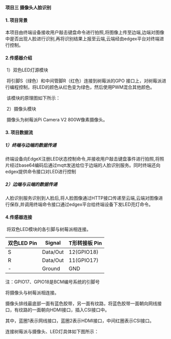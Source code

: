 **项目三 摄像头人脸识别**

#### 1. 项目背景

​		本项目由终端设备接收用户敲击键盘命令进行拍照,将图像上传至边端,边端对图像中是否出现人脸进行识别,再将识别结果上报至云端,云端经由edgex平台对终端进行控制。

#### 2.传感器介绍

​      1）双色LED灯源模块

​		将引脚S（绿色）和中间管脚R（红色）连接到树莓派的GPO 接口上，对树莓派进行编程控制，将LED的颜色从红色变为绿色，然后使用PWM混合其他颜色。

​		该模块的原理图如下所示：



​		2）摄像头模块

​		摄像头为树莓派Pi Camera V2 800W像素摄像头。



#### 3. 项目数据流

##### 1）终端与边端的数据传递

 

​		终端设备向EdgeX注册LED状态控制命令,并接收用户敲击键盘事件进行拍照,将照片经过base64编码后通过mqtt发送给位于边端的人脸识别服务。同时终端还向edgex提供命令接口对LED进行控制

##### 2）边端与云端的数据传递

 

​		人脸识别服务识别到人脸后,将人脸图像通过HTTP接口传递至云端,云端对图像进行保存,并调用终端命令接口通过edgex平台给终端设备下发LED亮灯命令。

#### 4.传感器连接

​		将双色LED模块的各引脚与树莓派相连接。

| 双色LED Pin | Signal   | T形转接板 Pin |
| ----------- | -------- | ------------- |
| S           | Data/Out | 12(GPIO18)    |
| R           | Data/Out | 11(GPIO17)    |
| -           | Ground   | GND           |

注：GPIO17、GPIO18是BCM编号系统的引脚号

将摄像头与树莓派相连接。

摄像头排线最底部一面有蓝色胶带，另一面有纹路，将蓝色胶带一面朝向网线接口，有纹路的一面朝向HDMI接口，插入CSI接口中。



其中，蓝圈1表示网线接口，蓝圈2表示HDMI接口，中间红圈表示CSI接口。

连接树莓派与摄像头、LED灯具体如下图所示：

